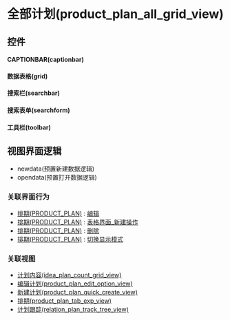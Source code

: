 # 全部计划(product_plan_all_grid_view)  <!-- {docsify-ignore-all} -->



## 控件
#### CAPTIONBAR(captionbar)
#### 数据表格(grid)
#### 搜索栏(searchbar)
#### 搜索表单(searchform)
#### 工具栏(toolbar)

## 视图界面逻辑
  * newdata(预置新建数据逻辑)
  * opendata(预置打开数据逻辑)


### 关联界面行为
  * [排期(PRODUCT_PLAN)](module/ProdMgmt/product_plan) : [编辑](module/ProdMgmt/product_plan#界面行为)
  * [排期(PRODUCT_PLAN)](module/ProdMgmt/product_plan) : [表格界面_新建操作](module/ProdMgmt/product_plan#界面行为)
  * [排期(PRODUCT_PLAN)](module/ProdMgmt/product_plan) : [删除](module/ProdMgmt/product_plan#界面行为)
  * [排期(PRODUCT_PLAN)](module/ProdMgmt/product_plan) : [切换显示模式](module/ProdMgmt/product_plan#界面行为)

### 关联视图
  * [计划内容(idea_plan_count_grid_view)](app/view/idea_plan_count_grid_view)
  * [编辑计划(product_plan_edit_option_view)](app/view/product_plan_edit_option_view)
  * [新建计划(product_plan_quick_create_view)](app/view/product_plan_quick_create_view)
  * [排期(product_plan_tab_exp_view)](app/view/product_plan_tab_exp_view)
  * [计划跟踪(relation_plan_track_tree_view)](app/view/relation_plan_track_tree_view)

<script>
 const { createApp } = Vue
  createApp({
    data() {
      return {

      }
    }
  }).use(ElementPlus).mount('#app')
</script>